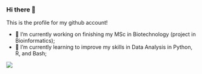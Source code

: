 ### Hi there 👋

This is the profile for my github account!

- 🔭 I’m currently working on finishing my MSc in Biotechnology (project in Bioinformatics);
- 🌱 I’m currently learning to improve my skills in Data Analysis in Python, R, and Bash; 


<img src="https://github.com/vzem19/vzem19/blob/a22758899da8f5c2a473231c55a5b8709638a97a/IMG_20201107_220928.png">
